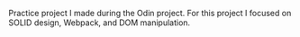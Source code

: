 Practice project I made during the Odin project. For this project I focused on SOLID design, Webpack, and DOM manipulation.
